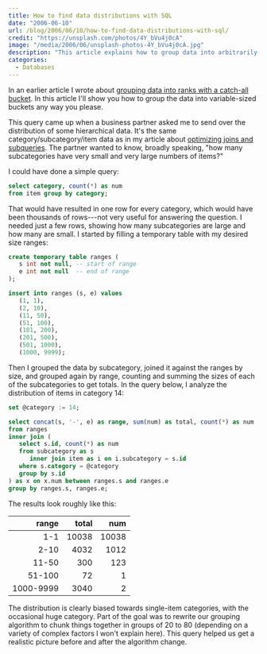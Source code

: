 ```yaml
---
title: How to find data distributions with SQL
date: "2006-06-10"
url: /blog/2006/06/10/how-to-find-data-distributions-with-sql/
credit: "https://unsplash.com/photos/4Y_bVu4j0cA"
image: "/media/2006/06/unsplash-photos-4Y_bVu4j0cA.jpg"
description: "This article explains how to group data into arbitrarily-sized buckets and count the number of entries in each."
categories:
  - Databases
---
```

In an earlier article I wrote about [grouping data into ranks with a catch-all bucket](/blog/2005/09/28/grouping-data-with-catch-all-ranks/). In this article I'll show you how to group the data into variable-sized buckets any way you please.

<!--more-->

This query came up when a business partner asked me to send over the distribution of some hierarchical data. It's the same category/subcategory/item data as in my article about [optimizing joins and subqueries](/blog/2006/04/30/how-to-optimize-subqueries-and-joins-in-mysql/). The partner wanted to know, broadly speaking, "how many subcategories have very small and very large numbers of items?"

I could have done a simple query:

```sql
select category, count(*) as num
from item group by category;
```

That would have resulted in one row for every category, which would have been thousands of rows---not very useful for answering the question. I needed just a few rows, showing how many subcategories are large and how many are small. I started by filling a temporary table with my desired size ranges:

```sql
create temporary table ranges (
   s int not null, -- start of range
   e int not null  -- end of range
);

insert into ranges (s, e) values
   (1, 1),
   (2, 10),
   (11, 50),
   (51, 100),
   (101, 200),
   (201, 500),
   (501, 1000),
   (1000, 9999);
```

Then I grouped the data by subcategory, joined it against the ranges by size, and grouped again by range, counting and summing the sizes of each of the subcategories to get totals. In the query below, I analyze the distribution of items in category 14:

```sql
set @category := 14;

select concat(s, '-', e) as range, sum(num) as total, count(*) as num
from ranges
inner join (
   select s.id, count(*) as num
   from subcategory as s
      inner join item as i on i.subcategory = s.id
   where s.category = @category
   group by s.id
) as x on x.num between ranges.s and ranges.e
group by ranges.s, ranges.e;
```

The results look roughly like this:

|     range | total |   num |
|----------:|------:|------:|
|       1-1 | 10038 | 10038 |
|      2-10 |  4032 |  1012 |
|     11-50 |   300 |   123 |
|    51-100 |    72 |     1 |
| 1000-9999 |  3040 |     2 |

The distribution is clearly biased towards single-item categories, with the occasional huge category. Part of the goal was to rewrite our grouping algorithm to chunk things together in groups of 20 to 80 (depending on a variety of complex factors I won't explain here). This query helped us get a realistic picture before and after the algorithm change.


